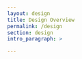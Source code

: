 ```yaml
---
layout: design
title: Design Overview
permalink: /design
section: design
intro_paragraph: >

---
```

